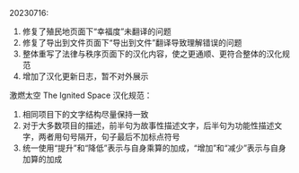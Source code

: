 20230716:
1. 修复了殖民地页面下“幸福度”未翻译的问题
2. 修复了导出到文件页面下“导出到文件”翻译导致理解错误的问题
3. 整体重写了法律与秩序页面下的汉化内容，使之更通顺、更符合整体的汉化规范
4. 增加了汉化更新日志，暂不对外展示

激燃太空 The Ignited Space 汉化规范：
1. 相同项目下的文字结构尽量保持一致
2. 对于大多数项目的描述，前半句为故事性描述文字，后半句为功能性描述文字，两者用句号隔开，句子最后不加标点符号
3. 统一使用“提升”和“降低”表示与自身乘算的加成，“增加”和“减少”表示与自身加算的加成
